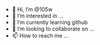 - 👋 Hi, I’m @105w
- 👀 I’m interested in ...
- 🌱 I’m currently learning github
- 💞️ I’m looking to collaborate on ...
- 📫 How to reach me ...

<!---
105w/105w is a ✨ special ✨ repository because its `README.md` (this file) appears on your GitHub profile.
You can click the Preview link to take a look at your changes.
--->
